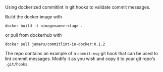 Using dockerized commitlint in git hooks to validate commit messages.

Build the docker image with

`docker build -t <imagename>:<tag> .`

or pull from dockerhub with

`docker pull jamars/commitlint-in-docker:0.1.2`

The repo contains an example of a `commit-msg` git hook that can be used to lint commit messages.
Modify it as you wish and copy it to your git repo's `.git/hooks`.
